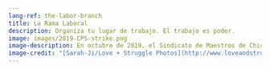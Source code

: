```yaml
---
lang-ref: the-labor-branch
title: La Rama Laboral
description: Organiza tu lugar de trabajo. El trabajo es poder.
image: images/2019-CPS-strike.png
image-description: En octubre de 2019, el Sindicato de Maestros de Chicago y SEIU 73 se declararon en huelga durante 14 días. La Rama Laboral apoya los piquetes locales con participación y recaudación de fondos.
image-credit: "[Sarah-Ji/Love + Struggle Photos](http://www.loveandstrugglephotos.com/)"
---
```

